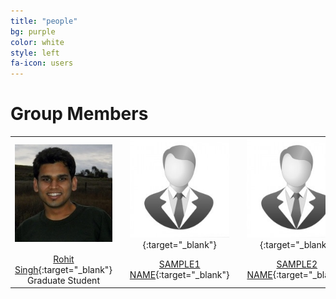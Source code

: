 ```yaml
---
title: "people"
bg: purple
color: white
style: left
fa-icon: users
---
```


<script>
var links = document.links;

for (var i = 0, linksLength = links.length; i < linksLength; i++) {
   if (links[i].hostname != window.location.hostname) {
       links[i].target = '_blank';
   } 
}
</script>

# Group Members

|   |   |   |   |   |   |   |   |   |   |   |
|:-:|:-:|:-:|:-:|:-:|:-:|:-:|:-:|:-:|:-:|:-:|
| [ ![RohitImg]][RohitLink]  |    | [ ![SampleImg]][SampleLink]{:target="_blank"}  |    | [ ![SampleImg]][SampleLink]{:target="_blank"}  |    | [ ![SampleImg]][SampleLink]{:target="_blank"}  |    | [ ![SampleImg]][SampleLink]{:target="_blank"}  |    |
| [Rohit Singh][RohitLink]{:target="_blank"} <br> Graduate Student |    | [SAMPLE1 NAME](http://sample.com){:target="_blank"}|    | [SAMPLE2 NAME](http://sample.com){:target="_blank"}|    | [SAMPLE3 NAME](http://sample.com){:target="_blank"}|    | [SAMPLE4 NAME](http://sample.com){:target="_blank"}|    | [SAMPLE5 NAME](http://sample.com){:target="_blank"}|

[RohitLink]: http://rohitsingh.net 
[RohitImg]: /img/rohit.jpg

[SampleLink]: http://sample.com
[SampleImg]: /img/sample.jpg

